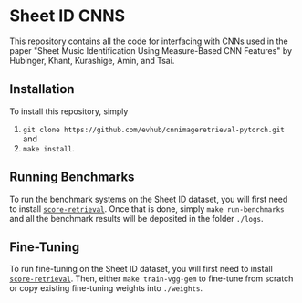 # Sheet ID CNNS

This repository contains all the code for interfacing with CNNs used in the paper "Sheet Music Identification Using Measure-Based CNN Features" by Hubinger, Khant, Kurashige, Amin, and Tsai.

## Installation

To install this repository, simply

1. `git clone https://github.com/evhub/cnnimageretrieval-pytorch.git` and
2. `make install`.

## Running Benchmarks

To run the benchmark systems on the Sheet ID dataset, you will first need to install [`score-retrieval`](https://github.com/evhub/score-retrieval). Once that is done, simply `make run-benchmarks` and all the benchmark results will be deposited in the folder `./logs`.

## Fine-Tuning

To run fine-tuning on the Sheet ID dataset, you will first need to install [`score-retrieval`](https://github.com/evhub/score-retrieval). Then, either `make train-vgg-gem` to fine-tune from scratch or copy existing fine-tuning weights into `./weights`.
